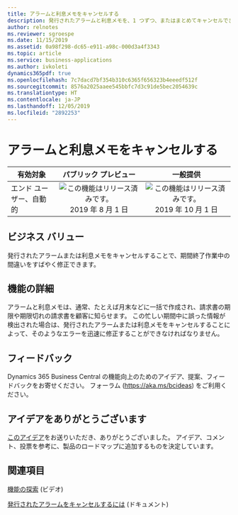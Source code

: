 ```yaml
---
title: アラームと利息メモをキャンセルする
description: 発行されたアラームと利息メモを、1 つずつ、またはまとめてキャンセルできます。
author: relnotes
ms.reviewer: sgroespe
ms.date: 11/15/2019
ms.assetid: 0a98f298-dc65-e911-a98c-000d3a4f3343
ms.topic: article
ms.service: business-applications
ms.author: ivkoleti
dynamics365pdf: true
ms.openlocfilehash: 7c7dacd7bf354b310c6365f656323b4eeedf512f
ms.sourcegitcommit: 8576a2025aaee545bbfc7d3c91de5bec2054639c
ms.translationtype: HT
ms.contentlocale: ja-JP
ms.lasthandoff: 12/05/2019
ms.locfileid: "2892253"
---
```

# <a name="cancel-reminders-and-finance-charge-memos"></a>アラームと利息メモをキャンセルする


| 有効対象    |  パブリック プレビュー | 一般提供 | 
| ---------- | :----------: |:----------: |
|エンド ユーザー、自動的|![この機能はリリース済みです。](/dynamics365-release-plan/media/green-checkmark.png "この機能はリリース済みです。") 2019 年 8 月 1 日| ![この機能はリリース済みです。](/dynamics365-release-plan/media/green-checkmark.png "この機能はリリース済みです。") 2019 年 10 月 1 日|


## <a name="business-value"></a>ビジネス バリュー
<!-- bv start -->
発行されたアラームまたは利息メモをキャンセルすることで、期間終了作業中の間違いをすばやく修正できます。
<!-- bv end -->



## <a name="feature-details"></a>機能の詳細
<!--feature detail start -->
アラームと利息メモは、通常、たとえば月末などに一括で作成され、請求書の期限や期限切れの請求書を顧客に知らせます。 この忙しい期間中に誤った情報が検出された場合は、発行されたアラームまたは利息メモをキャンセルすることによって、そのようなエラーを迅速に修正することができなければなりません。
<!--feature detail end -->






## <a name="tell-us-what-you-think"></a>フィードバック
Dynamics 365 Business Central の機能向上のためのアイデア、提案、フィードバックをお寄せください。 フォーラム (https://aka.ms/bcideas) をご利用ください。



## <a name="thank-you-for-your-idea"></a>アイデアをありがとうございます
[このアイデア](https://experience.dynamics.com/ideas/idea/?ideaid=3cb22b06-79d7-e811-b96f-0003ff68b04e)をお送りいただき、ありがとうございました。 アイデア、コメント、投票を参考に、製品のロードマップに追加するものを決定しています。

## <a name="see-also"></a>関連項目
[機能の探索](https://aka.ms/ROGBC19RW2ROV1) (ビデオ)

[発行されたアラームをキャンセルするには](https://docs.microsoft.com/dynamics365/business-central/receivables-collect-outstanding-balances#to-cancel-an-issued-reminder) (ドキュメント)
